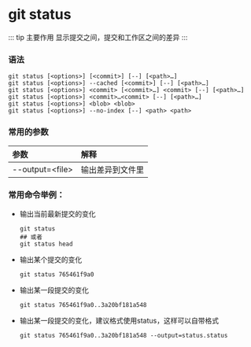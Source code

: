# git status

::: tip 主要作用
显示提交之间，提交和工作区之间的差异
:::

### 语法

```git
git status [<options>] [<commit>] [--] [<path>…​]
git status [<options>] --cached [<commit>] [--] [<path>…​]
git status [<options>] <commit> [<commit>…​] <commit> [--] [<path>…​]
git status [<options>] <commit>…​<commit> [--] [<path>…​]
git status [<options>] <blob> <blob>
git status [<options>] --no-index [--] <path> <path>
```

### 常用的参数

| 参数                | 解释       |
|:----------------- |:-------- |
| --output=\<file\> | 输出差异到文件里 |

### 常用命令举例：

- 输出当前最新提交的变化
  
  ```git
  git status
  ## 或者
  git status head
  ```

- 输出某个提交的变化
  
  ```git
  git status 765461f9a0
  ```

- 输出某一段提交的变化
  
  ```git
  git status 765461f9a0..3a20bf181a548
  ```

- 输出某一段提交的变化，建议格式使用status，这样可以自带格式
  
  ```git
  git status 765461f9a0..3a20bf181a548 --output=status.status
  ```
